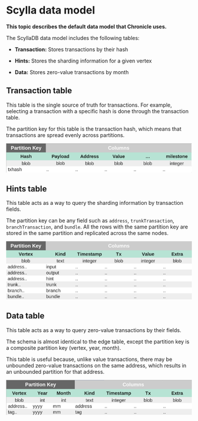 # Scylla data model

**This topic describes the default data model that Chronicle uses.**

The ScyllaDB data model includes the following tables:

- **Transaction:** Stores transactions by their hash

- **Hints:** Stores the sharding information for a given vertex

- **Data:** Stores zero-value transactions by month

## Transaction table

This table is the single source of truth for transactions. For example, selecting a transaction with a specific hash is done through the transaction table.

The partition key for this table is the transaction hash, which means that transactions are spread evenly across partitions.

![Transaction table](../images/tx-table.png)

## Hints table

This table acts as a way to query the sharding information by transaction fields.

The partition key can be any field such as `address`, `trunkTransaction`, `branchTransaction`, and `bundle`. All the rows with the same partition key are stored in the same partition and replicated across the same nodes.

![Edge table](../images/edge-table.png)

## Data table

This table acts as a way to query zero-value transactions by their fields.

The schema is almost identical to the edge table, except the partition key is a composite partition key (vertex, year, month).

This table is useful because, unlike value transactions, there may be unbounded zero-value transactions on the same address, which results in an unbounded partition for that address.

![Data table](../images/data-table.png)


